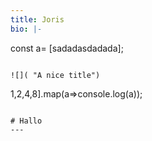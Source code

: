 ```yaml
---
title: Joris
bio: |-
  ```
  const a= [sadadasdadada];
  ```

  ![]( "A nice title")

  ```
  1,2,4,8].map(a=>console.log(a));
  ```

  # Hallo
---
```


